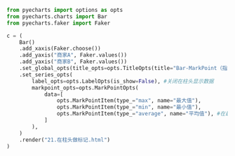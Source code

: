 
<BlogInfo id="630" title="41.在柱头做标记" author="白日梦想猿" pv=0 read_times=0 pre_cost_time="0分35秒" category="pyecharts学习" tag_list="['pyecharts学习']" create_time="2021.01.22 13:13:01" update_time="2021.02.20 12:11:06" />

```python
from pyecharts import options as opts
from pyecharts.charts import Bar
from pyecharts.faker import Faker

c = (
    Bar()
    .add_xaxis(Faker.choose())
    .add_yaxis("商家A", Faker.values())
    .add_yaxis("商家B", Faker.values())
    .set_global_opts(title_opts=opts.TitleOpts(title="Bar-MarkPoint（指定类型）"),)
    .set_series_opts(
        label_opts=opts.LabelOpts(is_show=False), #关闭在柱头显示数据
        markpoint_opts=opts.MarkPointOpts(
            data=[
                opts.MarkPointItem(type_="max", name="最大值"),
                opts.MarkPointItem(type_="min", name="最小值"),
                opts.MarkPointItem(type_="average", name="平均值"), #在最大值最小值平均值的柱头做标记
            ]
        ),
    )
    .render("21.在柱头做标记.html")
)
```
